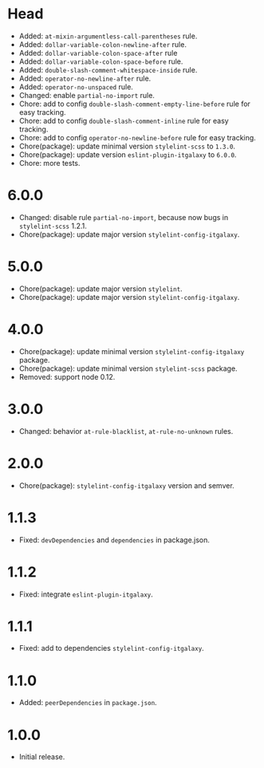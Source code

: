 # Head

- Added: `at-mixin-argumentless-call-parentheses` rule.
- Added: `dollar-variable-colon-newline-after` rule.
- Added: `dollar-variable-colon-space-after` rule
- Added: `dollar-variable-colon-space-before` rule.
- Added: `double-slash-comment-whitespace-inside` rule.
- Added: `operator-no-newline-after` rule.
- Added: `operator-no-unspaced` rule.
- Changed: enable `partial-no-import` rule.
- Chore: add to config `double-slash-comment-empty-line-before` rule for easy tracking.
- Chore: add to config `double-slash-comment-inline` rule for easy tracking.
- Chore: add to config `operator-no-newline-before` rule for easy tracking.
- Chore(package): update minimal version `stylelint-scss` to `1.3.0`.
- Chore(package): update version `eslint-plugin-itgalaxy` to `6.0.0`.
- Chore: more tests.

# 6.0.0

- Changed: disable rule `partial-no-import`, because now bugs in `stylelint-scss` 1.2.1.
- Chore(package): update major version `stylelint-config-itgalaxy`.

# 5.0.0

- Chore(package): update major version `stylelint`.
- Chore(package): update major version `stylelint-config-itgalaxy`.

# 4.0.0

- Chore(package): update minimal version `stylelint-config-itgalaxy` package.
- Chore(package): update minimal version `stylelint-scss` package.
- Removed: support node 0.12.

# 3.0.0

- Changed: behavior `at-rule-blacklist`, `at-rule-no-unknown` rules.

# 2.0.0

- Chore(package): `stylelint-config-itgalaxy` version and semver.

# 1.1.3

- Fixed: `devDependencies` and `dependencies` in package.json.

# 1.1.2

- Fixed: integrate `eslint-plugin-itgalaxy`.

# 1.1.1

- Fixed: add to dependencies `stylelint-config-itgalaxy`.

# 1.1.0

- Added: `peerDependencies` in `package.json`.

# 1.0.0

- Initial release.
